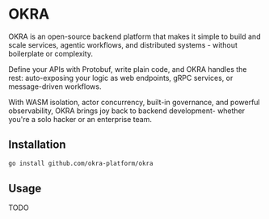 # OKRA

OKRA is an open-source backend platform that makes it simple to build and scale services, agentic workflows, and distributed systems - without boilerplate or complexity.

Define your APIs with Protobuf, write plain code, and OKRA handles the rest: auto-exposing your logic as web endpoints, gRPC services, or message-driven workflows.

With WASM isolation, actor concurrency, built-in governance, and powerful observability, OKRA brings joy back to backend development- whether you're a solo hacker or an enterprise team.

## Installation

```bash
go install github.com/okra-platform/okra
```

## Usage

TODO
